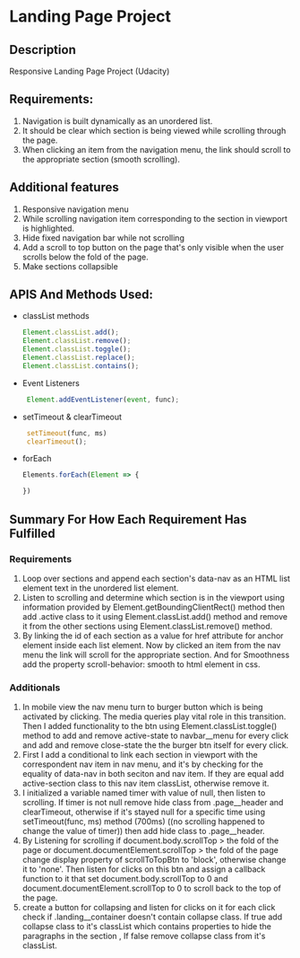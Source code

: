 # Landing Page Project

## Description

Responsive Landing Page Project (Udacity)

## Requirements:

1. Navigation is built dynamically as an unordered list.
2. It should be clear which section is being viewed while scrolling through the page.
3. When clicking an item from the navigation menu, the link should scroll to the appropriate section (smooth scrolling).

## Additional features

1. Responsive navigation menu
2. While scrolling navigation item corresponding to the section in viewport is highlighted.
3. Hide fixed navigation bar while not scrolling
4. Add a scroll to top button on the page that's only visible when the user scrolls below the fold of the page.
5. Make sections collapsible

## APIS And Methods Used:
- classList methods 
    ```javascript
    Element.classList.add();
    Element.classList.remove();
    Element.classList.toggle();
    Element.classList.replace();
    Element.classList.contains();
    ```
- Event Listeners
   ```javascript
    Element.addEventListener(event, func);
   ```
- setTimeout & clearTimeout
    ```javascript
     setTimeout(func, ms)
     clearTimeout();
    ```
- forEach
    ```javascript
    Elements.forEach(Element => {

    })
    ```

## Summary For How Each Requirement Has Fulfilled

### Requirements

1. Loop over sections and append each section's data-nav as an HTML list element text in the unordered list element.
2. Listen to scrolling and determine which section is in the viewport using information provided by Element.getBoundingClientRect() method then add .active class to it using Element.classList.add() method and remove it from the other sections using Element.classList.remove() method.
3. By linking the id of each section as a value for href attribute for anchor element inside each list element. Now by clicked an item from the nav menu the link will scroll for the appropriate section. And for Smoothness add the property scroll-behavior: smooth to html element in css.

### Additionals

1. In mobile view the nav menu turn to burger button which is being activated by clicking. The media queries play vital role in this transition. Then I added functionality to the btn using Element.classList.toggle() method to add and remove active-state to navbar__menu for every click and add and remove close-state the the burger btn itself for every click.
2. First I add a conditional to link each section in viewport with the correspondent nav item in nav menu, and it's by checking for the equality of data-nav in both seciton and nav item. If they are equal add active-section class to this nav item classList, otherwise remove it.
3. I initialized a variable named timer with value of null, then listen to scrolling.
If timer is not null remove hide class from .page__header and clearTimeout, otherwise if it's stayed null for a specific time using setTimeout(func, ms) method (700ms) ((no scrolling happened to change the value of timer)) then add hide class to .page__header.
4. By Listening for scrolling if document.body.scrollTop > the fold of the page or document.documentElement.scrollTop > the fold of the page change display property of scrollToTopBtn to 'block', otherwise change it to 'none'. Then listen for clicks on this btn and assign a callback function to it that set document.body.scrollTop to 0 and document.documentElement.scrollTop to 0 to scroll back to the top of the page.
5. create a button for collapsing and listen for clicks on it for each click check if .landing__container doesn't contain collapse class. If true add collapse class to it's classList which contains properties to hide the paragraphs in the section , If false remove collapse class from it's classList. 
